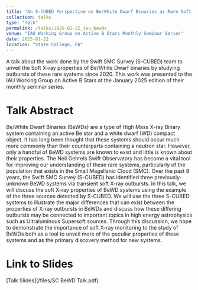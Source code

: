 ```yaml
---
title: "An S-CUBED Perspective on Be/White Dwarf Binaries as Rare Soft X-ray Transients"
collection: talks
type: "Talk"
permalink: /talks/2025-01-22_iau_bewds
venue: "IAU Working Group on Active B Stars Monthly Seminar Series"
date: 2025-01-22
location: "State College, PA"
---
```


A talk about the work done by the Swift SMC Survey (S-CUBED) team to unveil the Soft X-ray properties of Be/White Dwarf binaries by studying outbursts of these rare systems since 2020.
This work was presented to the IAU Working Group on Active B Stars at the January 2025 edition of their monthly seminar series. 

Talk Abstract
=====

Be/White Dwarf Binaries (BeWDs) are a type of High Mass X-ray Binary system containing an active Be star and a white dwarf (WD) compact object. 
It has long been thought that these systems should occur much more commonly than their counterparts containing a neutron star. 
However, only a handful of BeWD systems are known to exist and little is known about their properties. 
The Neil Gehrels Swift Observatory has become a vital tool for improving our understanding of these rare systems, particularly of the population that exists in the Small Magellanic Cloud (SMC). 
Over the past 8 years, the Swift SMC Survey (S-CUBED) has identified three previously-unknown BeWD systems via transient soft X-ray outbursts. 
In this talk, we will discuss the soft X-ray properties of BeWD systems using the example of the three sources detected by S-CUBED. 
We will use the three S-CUBED systems to illustrate the major differences that can exist between the properties of X-ray outbursts in BeWDs and discuss how these differing outbursts may be connected to important topics in high energy astrophysics such as Ultraluminous Supersoft sources. 
Through this discussion, we hope to demonstrate the importance of soft X-ray monitoring to the study of BeWDs both as a tool to unveil more of the peculiar properties of these systems and as the primary discovery method for new systems.


Link to Slides
=====

[Talk Slides](/files/SC BeWD Talk.pdf)
